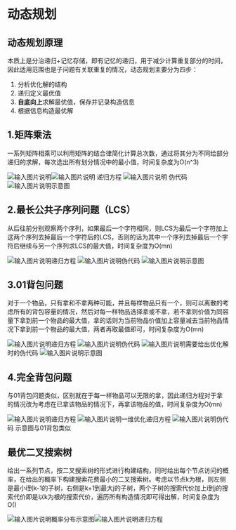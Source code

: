 # 动态规划
## 动态规划原理
本质上是分治递归+记忆存储，即有记忆的递归，用于减少计算重复部分的时间，因此适用范围也是子问题有关联重复的情况，动态规划主要分为四步：
1. 分析优化解的结构
2. 递归定义最优值
3. ****自底向上****求解最优值，保存并记录构造信息
4. 根据信息构造最优解
## 1.矩阵乘法
一系列矩阵相乘可以利用矩阵的结合律简化计算总次数，通过将其分为不同给部分递归的求解，每次选出所有划分情况中的最小值，时间复杂度为O(n^3)

![输入图片说明](/imgs/2025-06-14/oIeahBNQAZRnxJUr.png)![输入图片说明](/imgs/2025-06-14/EmAGqeozfPFJDekX.png)
递归方程
![输入图片说明](/imgs/2025-06-14/8ghJ2ZdRxZ8CA3GY.png)
伪代码
![输入图片说明](/imgs/2025-06-14/nps3PS72bKdQZmLj.png)示意图
## 2.最长公共子序列问题（LCS）
从后往前分别观察两个序列，如果最后一个字符相同，则LCS为最后一个字符加上这两个序列去掉最后一个字符后的LCS，否则的话为其中一个序列去掉最后一个字符后继续与另一个序列求LCS的最大值，时间复杂度为O(mn)

![输入图片说明](/imgs/2025-06-14/gGEXRdn4LlXUCYJc.png)递归方程
![输入图片说明](/imgs/2025-06-14/8Tjov65cqr7vJpoO.png)伪代码
![输入图片说明](/imgs/2025-06-14/mGNYLIsRJeDr3u1u.png)示意图
## 3.01背包问题
对于一个物品，只有拿和不拿两种可能，并且每样物品只有一个，则可以离散的考虑所有的背包容量的情况，然后对每一样物品选择拿或不拿，若不拿则价值为同容量下拿到前一个物品的最大值，拿的话则为当前物品价值加上容量减去当前物品情况下拿到前一个物品的最大值，两者再取最值即可，时间复杂度为O(mn)

![输入图片说明](/imgs/2025-06-14/7K4vjz3CK15WPUGs.png)递归方程
![输入图片说明](/imgs/2025-06-14/wyRQdXfp1Iqr3xzZ.png)伪代码
![输入图片说明](/imgs/2025-06-14/I2aT2V6DBfBJ7PMD.png)需要给出优化解时的伪代码
![输入图片说明](/imgs/2025-06-14/Rg4YQ5kiflFHWSFh.png)示意图
## 4.完全背包问题
与01背包问题类似，区别就在于每一样物品可以无限的拿，因此递归方程对于拿的情况改为考虑在已拿该物品的情况下，再拿该物品的值，时间复杂度为O(mn)

![输入图片说明](/imgs/2025-06-14/7IYB8rleqrnmOTpZ.png)递归方程
![输入图片说明](/imgs/2025-06-14/XwJUQ44Tv4Run51X.png)一维优化递归方程
![输入图片说明](/imgs/2025-06-14/6eWD728kv2xNmAUn.png)伪代码
示意图与01背包类似
## 最优二叉搜索树
给出一系列节点，按二叉搜索树的形式进行构建结构，同时给出每个节点访问的概率，在给出的概率下构建搜索花费最小的二叉搜索树。考虑以节点k为根，则左侧是最小i到k-1的子树，右侧是k+1到最大j的子树，两个子树的搜索代价加上i到j的搜索代价即是以k为根的搜索代价，遍历所有构造情况即可得出解，时间复杂度为O()

![输入图片说明](/imgs/2025-06-14/58tnu4lXwRVgtvAp.png)概率分布示意图![输入图片说明](/imgs/2025-06-14/Sfs4FFuSiqc7V07L.png)递归方程

<!--stackedit_data:
eyJoaXN0b3J5IjpbLTIwMjQ1OTk4NzgsMTUwNjc1MzY0NF19
-->